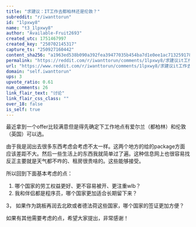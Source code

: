 ```yaml
---
title: "求建议：IT工作去都柏林还是伦敦？"
subreddit: "r/iwanttorun"
id: "1lpxwy8"
name: "t3_1lpxwy8"
author: "Available-Fruit2693"
created_utc: 1751467997
created_key: "250702145317"
capture_ts: "250927160442"
content_sha256: "a1963ed538b090a392fea39477035b454ba7d1e0ee1ac7132591783331728743"
permalink: "https://reddit.com/r/iwanttorun/comments/1lpxwy8/求建议it工作去都柏林还是伦敦/"
url: "https://www.reddit.com/r/iwanttorun/comments/1lpxwy8/求建议it工作去都柏林还是伦敦/"
domain: "self.iwanttorun"
ups: 3
upvote_ratio: 0.61
num_comments: 26
link_flair_text: "讨论"
link_flair_css_class: ""
over_18: false
is_self: true
---
```


最近拿到一个offer比较满意但是得先确定下工作地点有爱尔兰（都柏林）和伦敦（英国）可以选。

由于我是润出去很多东西考虑会考虑不太一样。这两个地方的给的package方面应该差距不大。然后一些生活上的东西我就简单过了遍。这种信息网上也很容易找反正主要就是天气都不咋的、租房很贵啥的。这些能够接受。

所以回到下面基本考虑的点：

1.  哪个国家的劳工权益更好、更不容易被开、更注重wlb？
2.  我和伴侣都是程序员，哪个国家更加适合长期留下来？

3， 如果作为跳板再润去北欧或者德法荷这些国家，哪个国家的签证更加方便？

如果有其他需要考虑的点，希望大家提出，非常感谢！
